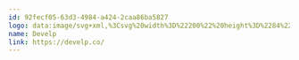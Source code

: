```yaml
---
id: 92fecf05-63d3-4984-a424-2caa86ba5827
logo: data:image/svg+xml,%3Csvg%20width%3D%22200%22%20height%3D%2284%22%20viewBox%3D%220%200%20200%2084%22%20fill%3D%22none%22%20xmlns%3D%22http%3A%2F%2Fwww.w3.org%2F2000%2Fsvg%22%3E%0A%3Cpath%20d%3D%22M56.144%2028.2029L56.0375%2028.3843C55.4897%2029.4234%2055.1549%2030.5614%2055.0484%2031.683C54.7136%2034.9157%2056.1288%2038.2309%2058.9136%2039.9627L62.5656%2042.2553L74.4655%2049.6938C78.209%2052.0359%2082.9873%2050.6503%2085.1329%2046.5929L85.2395%2046.4115C85.5438%2045.8508%2085.7721%2045.2571%2085.9395%2044.6633C85.9395%2044.7457%2085.9395%2044.8117%2085.9242%2044.8777C86.0916%2044.284%2086.183%2043.6737%2086.2437%2043.047C86.2437%2042.9974%2086.259%2042.9646%2086.2742%2042.9151C86.2894%2042.7172%2086.3047%2042.5192%2086.3047%2042.3213V42.1893C86.3047%2042.0078%2086.3047%2041.8264%2086.2894%2041.645C86.259%2041.1997%2086.1525%2040.7543%2086.0611%2040.3255C86.0459%2040.2429%2086.0459%2040.1606%2086.0156%2040.078C85.7416%2038.9235%2085.2243%2037.8516%2084.5091%2036.8949C84.2046%2036.4825%2083.8547%2036.1032%2083.4742%2035.7569C83.2156%2035.526%2082.9569%2035.3117%2082.6829%2035.1138C82.5764%2035.0478%2082.5003%2034.9487%2082.3938%2034.8829L66.8265%2025.1353C63.0832%2022.7931%2058.3048%2024.195%2056.1592%2028.2359L56.144%2028.2029Z%22%20fill%3D%22%237A8AA0%22%2F%3E%0A%3Cpath%20d%3D%22M58.7937%2044.7443C55.163%2046.9472%2053.9233%2051.8181%2056.019%2055.6187L56.1224%2055.7894C58.2181%2059.6055%2062.8524%2060.9085%2066.4683%2058.7058L77.3605%2052.0973C76.0912%2052.0973%2074.7924%2051.7405%2073.6118%2051.0269L61.0224%2043.3792L58.8085%2044.7132L58.7937%2044.7443Z%22%20fill%3D%22%237A8AA0%22%2F%3E%0A%3Cpath%20d%3D%22M99.7637%2047.5531H95.9368V36.061H99.8411C100.962%2036.061%20101.925%2036.2912%20102.731%2036.7512C103.54%2037.2077%20104.161%2037.8642%20104.595%2038.7207C105.028%2039.5776%20105.245%2040.6026%20105.245%2041.7958C105.245%2042.9928%20105.027%2044.0217%20104.589%2044.8821C104.155%2045.7425%20103.528%2046.4026%20102.709%2046.8629C101.892%2047.323%20100.911%2047.5531%2099.7637%2047.5531ZM97.9826%2045.7518H99.6647C100.451%2045.7518%20101.108%2045.606%20101.633%2045.3141C102.159%2045.0187%20102.554%2044.5789%20102.819%2043.9954C103.084%2043.4081%20103.216%2042.675%20103.216%2041.7958C103.216%2040.9168%20103.084%2040.1873%20102.819%2039.6074C102.554%2039.024%20102.163%2038.5881%20101.644%2038.3001C101.13%2038.0082%20100.49%2037.8624%2099.7253%2037.8624H97.9826V45.7518Z%22%20fill%3D%22%237A8AA0%22%2F%3E%0A%3Cpath%20d%3D%22M110.851%2047.7212C110.002%2047.7212%20109.268%2047.5418%20108.651%2047.1825C108.037%2046.8197%20107.564%2046.3072%20107.233%2045.645C106.902%2044.9793%20106.737%2044.1955%20106.737%2043.2939C106.737%2042.4075%20106.902%2041.6294%20107.233%2040.9597C107.568%2040.2862%20108.035%2039.7627%20108.634%2039.3885C109.233%2039.0108%20109.937%2038.8218%20110.746%2038.8218C111.268%2038.8218%20111.761%2038.9079%20112.224%2039.08C112.691%2039.2481%20113.103%2039.5102%20113.459%2039.8656C113.819%2040.2209%20114.103%2040.6735%20114.308%2041.2233C114.514%2041.7695%20114.617%2042.4206%20114.617%2043.1761V43.7989H107.674V42.4299H112.704C112.7%2042.0408%20112.617%2041.6947%20112.456%2041.3917C112.294%2041.085%20112.068%2040.8438%20111.777%2040.6679C111.49%2040.492%20111.156%2040.4043%20110.774%2040.4043C110.366%2040.4043%20110.007%2040.5051%20109.698%2040.7072C109.39%2040.9055%20109.149%2041.1672%20108.976%2041.4928C108.807%2041.8145%20108.72%2042.1681%20108.717%2042.5533V43.7485C108.717%2044.2497%20108.807%2044.6799%20108.987%2045.0392C109.167%2045.3946%20109.419%2045.6677%20109.742%2045.8585C110.066%2046.0454%20110.445%2046.139%20110.878%2046.139C111.169%2046.139%20111.432%2046.0979%20111.667%2046.0156C111.902%2045.9294%20112.106%2045.8042%20112.279%2045.6396C112.452%2045.4751%20112.582%2045.2711%20112.671%2045.0279L114.535%2045.241C114.417%2045.7425%20114.193%2046.1802%20113.862%2046.554C113.535%2046.9246%20113.115%2047.2126%20112.604%2047.4183C112.093%2047.6202%20111.509%2047.7212%20110.851%2047.7212Z%22%20fill%3D%22%237A8AA0%22%2F%3E%0A%3Cpath%20d%3D%22M123.629%2038.9338L120.613%2047.5531H118.407L115.391%2038.9338H117.519L119.466%2045.3364H119.554L121.506%2038.9338H123.629Z%22%20fill%3D%22%237A8AA0%22%2F%3E%0A%3Cpath%20d%3D%22M128.473%2047.7212C127.623%2047.7212%20126.89%2047.5418%20126.272%2047.1825C125.658%2046.8197%20125.186%2046.3072%20124.855%2045.645C124.524%2044.9793%20124.359%2044.1955%20124.359%2043.2939C124.359%2042.4075%20124.524%2041.6294%20124.855%2040.9597C125.19%2040.2862%20125.656%2039.7627%20126.256%2039.3885C126.855%2039.0108%20127.559%2038.8218%20128.368%2038.8218C128.89%2038.8218%20129.382%2038.9079%20129.846%2039.08C130.313%2039.2481%20130.724%2039.5102%20131.081%2039.8656C131.441%2040.2209%20131.724%2040.6735%20131.93%2041.2233C132.136%2041.7695%20132.239%2042.4206%20132.239%2043.1761V43.7989H125.296V42.4299H130.326C130.322%2042.0408%20130.239%2041.6947%20130.077%2041.3917C129.916%2041.085%20129.69%2040.8438%20129.399%2040.6679C129.112%2040.492%20128.778%2040.4043%20128.395%2040.4043C127.987%2040.4043%20127.629%2040.5051%20127.32%2040.7072C127.011%2040.9055%20126.77%2041.1672%20126.598%2041.4928C126.428%2041.8145%20126.342%2042.1681%20126.338%2042.5533V43.7485C126.338%2044.2497%20126.428%2044.6799%20126.609%2045.0392C126.789%2045.3946%20127.041%2045.6677%20127.364%2045.8585C127.688%2046.0454%20128.066%2046.139%20128.5%2046.139C128.791%2046.139%20129.053%2046.0979%20129.289%2046.0156C129.524%2045.9294%20129.728%2045.8042%20129.901%2045.6396C130.074%2045.4751%20130.204%2045.2711%20130.293%2045.0279L132.156%2045.241C132.039%2045.7425%20131.814%2046.1802%20131.484%2046.554C131.156%2046.9246%20130.737%2047.2126%20130.226%2047.4183C129.715%2047.6202%20129.131%2047.7212%20128.473%2047.7212Z%22%20fill%3D%22%237A8AA0%22%2F%3E%0A%3Cpath%20d%3D%22M135.924%2036.061V47.5531H133.928V36.061H135.924Z%22%20fill%3D%22%237A8AA0%22%2F%3E%0A%3Cpath%20d%3D%22M137.977%2050.7849V38.9339H139.94V40.3593H140.056C140.159%2040.1497%20140.304%2039.9273%20140.492%2039.6914C140.679%2039.452%20140.933%2039.2481%20141.252%2039.08C141.572%2038.9079%20141.981%2038.8218%20142.477%2038.8218C143.131%2038.8218%20143.721%2038.992%20144.247%2039.3325C144.776%2039.6691%20145.195%2040.1685%20145.504%2040.8306C145.817%2041.4889%20145.973%2042.2972%20145.973%2043.2548C145.973%2044.2011%20145.82%2045.0055%20145.515%2045.6677C145.21%2046.3298%20144.795%2046.8346%20144.269%2047.1825C143.743%2047.5304%20143.148%2047.7046%20142.482%2047.7046C141.997%2047.7046%20141.594%2047.6223%20141.275%2047.4577C140.955%2047.2931%20140.698%2047.0949%20140.503%2046.8629C140.311%2046.6271%20140.162%2046.4047%20140.056%2046.1951H139.973V50.7849H137.977ZM139.935%2043.2435C139.935%2043.801%20140.012%2044.2891%20140.166%2044.708C140.324%2045.1271%20140.55%2045.4542%20140.845%2045.69C141.142%2045.922%20141.503%2046.038%20141.925%2046.038C142.366%2046.038%20142.736%2045.9181%20143.034%2045.6787C143.332%2045.4357%20143.556%2045.1045%20143.707%2044.6856C143.861%2044.2628%20143.938%2043.7822%20143.938%2043.2435C143.938%2042.7086%20143.863%2042.2334%20143.712%2041.8181C143.561%2041.4031%20143.337%2041.0775%20143.039%2040.842C142.741%2040.6061%20142.37%2040.4884%20141.925%2040.4884C141.499%2040.4884%20141.137%2040.6026%20140.839%2040.8306C140.541%2041.0587%20140.315%2041.3786%20140.161%2041.7901C140.01%2042.2018%20139.935%2042.686%20139.935%2043.2435Z%22%20fill%3D%22%237A8AA0%22%2F%3E%0A%3C%2Fsvg%3E%0A
name: Develp
link: https://develp.co/
---
```

